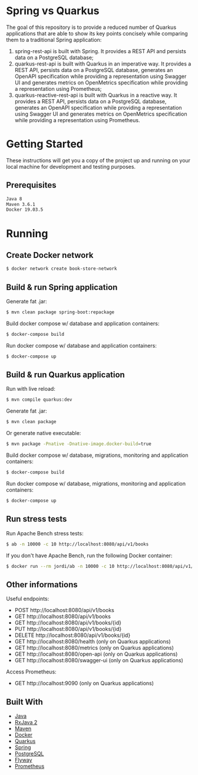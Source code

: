 # Spring vs Quarkus

The goal of this repository is to provide a reduced number of Quarkus applications that are able to show its key points concisely while comparing them to a traditional Spring application:
1. spring-rest-api is built with Spring. It provides a REST API and persists data on a PostgreSQL database;
2. quarkus-rest-api is built with Quarkus in an imperative way. It provides a REST API, persists data on a PostgreSQL database, generates an OpenAPI specification while providing a representation using Swagger UI and generates metrics on OpenMetrics specification while providing a representation using Prometheus;
3. quarkus-reactive-rest-api is built with Quarkus in a reactive way. It provides a REST API, persists data on a PostgreSQL database, generates an OpenAPI specification while providing a representation using Swagger UI and generates metrics on OpenMetrics specification while providing a representation using Prometheus.

# Getting Started

These instructions will get you a copy of the project up and running on your local machine for development and testing purposes.

## Prerequisites

```bash
Java 8
Maven 3.6.1
Docker 19.03.5
```

# Running

## Create Docker network
```bash
$ docker network create book-store-network
```

## Build & run Spring application
Generate fat .jar:
```bash
$ mvn clean package spring-boot:repackage
```

Build docker compose w/ database and application containers:
```bash
$ docker-compose build
```

Run docker compose w/ database and application containers:
```bash
$ docker-compose up
```

## Build & run Quarkus application
Run with live reload:
```bash
$ mvn compile quarkus:dev
```

Generate fat .jar:
```bash
$ mvn clean package
```

Or generate native executable:
```bash
$ mvn package -Pnative -Dnative-image.docker-build=true
```

Build docker compose w/ database, migrations, monitoring and application containers:
```bash
$ docker-compose build
```

Run docker compose w/ database, migrations, monitoring and application containers:
```bash
$ docker-compose up
```                          

## Run stress tests
Run Apache Bench stress tests:
```bash
$ ab -n 10000 -c 10 http://localhost:8080/api/v1/books 
```

If you don't have Apache Bench, run the following Docker container:
```bash
$ docker run --rm jordi/ab -n 10000 -c 10 http://localhost:8080/api/v1/books/ 
```

## Other informations
Useful endpoints:

- POST http://localhost:8080/api/v1/books
- GET http://localhost:8080/api/v1/books
- GET http://localhost:8080/api/v1/books/{id}
- PUT http://localhost:8080/api/v1/books/{id}
- DELETE http://localhost:8080/api/v1/books/{id}
- GET http://localhost:8080/health (only on Quarkus applications)
- GET http://localhost:8080/metrics (only on Quarkus applications)
- GET http://localhost:8080/open-api (only on Quarkus applications)
- GET http://localhost:8080/swagger-ui (only on Quarkus applications)

Access Prometheus:
- GET http://localhost:9090 (only on Quarkus applications)

## Built With

* [Java](https://www.java.com/)
* [RxJava 2](http://reactivex.io/)
* [Maven](https://maven.apache.org/)
* [Docker](https://www.docker.com/)
* [Quarkus](https://quarkus.io/)
* [Spring](https://spring.io/)
* [PostgreSQL](https://www.postgresql.org/)
* [Flyway](https://flywaydb.org/)
* [Prometheus](https://prometheus.io/)
